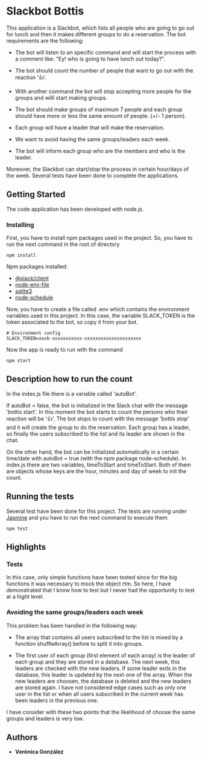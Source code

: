 # Slackbot Bottis

This application is a Slackbot, which lists all people who are going to go out for lunch and then it makes different groups to do a reservation. The bot requirements are the following:

- The bot will listen to an specific command and will start the process with a comment like: "Ey! who is going to have lunch out today?".

- The bot should count the number of people that want to go out with the reaction ':+1:'.

- With another command the bot will stop accepting more people for the groups and willl start making groups.

- The bot should make groups of maximum 7 people and each group should have more or less the same amount of people. (+/- 1 person).

- Each group will have a leader that will make the reservation.

- We want to avoid having the same groups/leaders each week.

- The bot will inform each group who are the members and who is the leader.

Moreover, the Slackbot can start/stop the process in certain hour/days of the week. Several tests have been done to complete the applications.


## Getting Started

The code application has been developed with node.js.

### Installing

First, you have to install npm packages used in the project. So, you have to run the next command in the root of directory

```
npm install
```

Npm packages installed:
- [@slack/client](https://www.npmjs.com/package/@slack/client)
- [node-env-file](https://www.npmjs.com/package/node-env-file)
- [sqlite3](https://www.npmjs.com/package/sqlite3)
- [node-schedule](https://www.npmjs.com/package/node-schedule)

Now, you have to create a file called .env which contains the environment variables used in this project. In this case, the variable SLACK_TOKEN is the token associated to the bot, so copy it from your bot.

```
# Environment config
SLACK_TOKEN=xoxb-xxxxxxxxxxx-xxxxxxxxxxxxxxxxxxxxx
```

Now the app is ready to run with the command

```
npm start
```

## Description how to run the count

In the index.js file there is a variable called 'autoBot'.

If autoBot = false, the bot is initialized in the Slack chat with the message 'bottis start'. In this moment the bot starts to count the persons who their reaction will be ':+1:'. The bot stops to count with the message 'bottis stop' and it will create the group to do the reservation. Each group has a leader, so finally the users subscribed to the list and its leader are shown in the chat.

On the other hand, the bot can be initialized automatically in a certain time/date with autoBot = true (with the npm package node-schedule). In index.js there are two variables, timeToStart and timeToStart. Both of them are objects whose keys are the hour, minutes and day of week to init the count.


## Running the tests

Several test have been done for this project. The tests are running under [Jasmine](https://jasmine.github.io/index.html) and you have to run the next command to execute them

```
npm test
```

## Highlights

### Tests

In this case, only simple functions have been tested since for the big functions it was necessary to mock the object rtm. So here, I have demonstrated that I know how to test but I never had the opportunity to test at a hight level.

### Avoiding the same groups/leaders each week

This problem has been handled in the following way:

- The array that contains all users subscribed to the list is mixed by a function shuffleArray() before to split it into groups.

- The first user of each group (first element of each array) is the leader of each group and they are stored in a database. The next week, this leaders are checked with the new leaders. If some leader exits in the database, this leader is updated by the next one of the array. When the new leaders are choosen, the database is deleted and the new leaders are stored again.
I have not considered edge cases such as only one user in the list or when all users subscribed in the current week has been leaders in the previous one.

I have consider with these two points that the likelihood of choose the same groups and leaders is very low.

## Authors

* **Verónica González**
